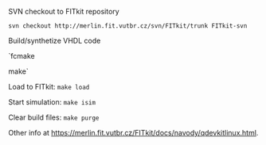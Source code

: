 SVN checkout to FITkit repository

`svn checkout http://merlin.fit.vutbr.cz/svn/FITkit/trunk FITkit-svn`

Build/synthetize VHDL code

`fcmake

make`

Load to FITkit: `make load`

Start simulation: `make isim`

Clear build files: `make purge`

Other info at <https://merlin.fit.vutbr.cz/FITkit/docs/navody/qdevkitlinux.html>.

